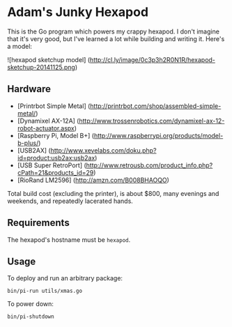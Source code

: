 # Adam's Junky Hexapod

This is the Go program which powers my crappy hexapod. I don't imagine that it's very good, but I've learned a lot while building and writing it. Here's a model:

![hexapod sketchup model] (http://cl.ly/image/0c3p3h2R0N1R/hexapod-sketchup-20141125.png)


## Hardware

* [Printrbot Simple Metal] (http://printrbot.com/shop/assembled-simple-metal/)
* [Dynamixel AX-12A] (http://www.trossenrobotics.com/dynamixel-ax-12-robot-actuator.aspx)
* [Raspberry Pi, Model B+] (http://www.raspberrypi.org/products/model-b-plus/)
* [USB2AX] (http://www.xevelabs.com/doku.php?id=product:usb2ax:usb2ax)
* [USB Super RetroPort] (http://www.retrousb.com/product_info.php?cPath=21&products_id=29)
* [RioRand LM2596] (http://amzn.com/B008BHAOQO)

Total build cost (excluding the printer), is about $800, many evenings and weekends, and repeatedly lacerated hands.


## Requirements

The hexapod's hostname must be `hexapod`.


## Usage

To deploy and run an arbitrary package:

    bin/pi-run utils/xmas.go

To power down:

    bin/pi-shutdown
